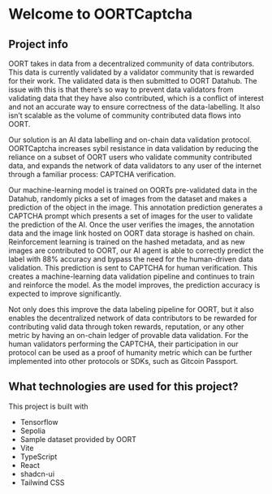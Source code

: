 # Welcome to OORTCaptcha 

## Project info

OORT takes in data from a decentralized community of data contributors. This data is currently validated by a validator community that is rewarded for their work. The validated data is then submitted to OORT Datahub. The issue with this is that there’s so way to prevent data validators from validating data that they have also contributed, which is a conflict of interest and not an accurate way to ensure correctness of the data-labelling. It also isn’t scalable as the volume of community contributed data flows into OORT. 

Our solution is an AI data labelling and on-chain data validation protocol. OORTCaptcha increases sybil resistance in data validation by reducing the reliance on a subset of OORT users who validate community contributed data, and expands the network of data validators to any user of the internet through a familiar process: CAPTCHA verification. 

Our machine-learning model is trained on OORTs pre-validated data in the Datahub, randomly picks a set of images from the dataset and makes a prediction of the object in the image. This annotation prediction generates a CAPTCHA prompt which presents a set of images for the user to validate the prediction of the AI. Once the user verifies the images, the annotation data and the image link hosted on OORT data storage is hashed on chain. Reinforcement learning is trained on the hashed metadata, and as new images are contributed to OORT, our AI agent is able to correctly predict the label with 88% accuracy and bypass the need for the human-driven data validation. This prediction is sent to CAPTCHA for human verification. This creates a machine-learning data validation pipeline and continues to train and reinforce the model. As the model improves, the prediction accuracy is expected to improve significantly. 

Not only does this improve the data labeling pipeline for OORT, but it also enables the decentralized network of data contributors to be rewarded for contributing valid data through token rewards, reputation, or any other metric by having an on-chain ledger of provable data validation. For the human validators performing the CAPTCHA, their participation in our protocol can be used as a proof of humanity metric which can be further implemented into other protocols or SDKs, such as Gitcoin Passport. 


## What technologies are used for this project?

This project is built with 

- Tensorflow
- Sepolia
- Sample dataset provided by OORT
- Vite
- TypeScript
- React
- shadcn-ui
- Tailwind CSS
